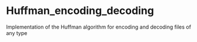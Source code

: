 # Huffman_encoding_decoding
Implementation of the Huffman algorithm for encoding and decoding files of any type
